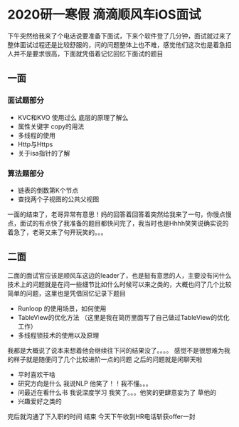 # 2020研一寒假 滴滴顺风车iOS面试
下午突然给我来了个电话说要准备下面试，下来个软件登了几分钟，面试就过来了整体面试过程还是比较舒服的，问的问题整体上也不难，感觉他们这次也是着急招人并不是要求很高，下面就凭借着记忆回忆下面试的题目


## 一面
### 面试题部分

* KVC和KVO 使用过么 底层的原理了解么
* 属性关键字 copy的用法
* 多线程的使用
* Http与Https
* 关于isa指针的了解

### 算法题部分 

* 链表的倒数第K个节点
* 查找两个子视图的公共父视图

一面的结束了，老哥异常有意思！妈的回答着回答着突然给我来了一句，你慢点慢点，面试的有点快了我准备的题目都快问完了，我当时也是Hhhh笑笑说确实说的着急了，老哥又来了句开玩笑的。。。

## 二面
二面的面试官应该是顺风车这边的leader了，也是挺有意思的人，主要没有问什么技术上的问题就是在问一些细节比如什么时候可以来之类的，大概也问了几个比较简单的问题，这里也是凭借回忆记录下题目

* Runloop 的使用场景，如何使用
* TableView的优化方法 （这里是我在简历里面写了自己做过TableView的优化工作）
* 多线程锁技术的使用以及原理

我都是大概说了说本来想着他会继续往下问的结果没了。。。。
感觉不是很想难为我的样子就是随便问了几个比较进阶一点的问题 之后的问题就是闲聊天啦

* 平时喜欢干啥
* 研究方向是什么 我说NLP 他笑了！！我不懂。。。
* 问最近在看什么书 我说深度学习 我笑了。。。他笑的更肆意妄为了 草他的
* 兴趣爱好之类的

完后就沟通了下入职的时间 结束 今天下午收到HR电话斩获offer一封






